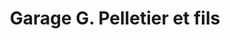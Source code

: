 ---
title: "Garage G. Pelletier et fils"
url: /chambly/garage-g-pelletier-et-fils/
shop: car repair
---